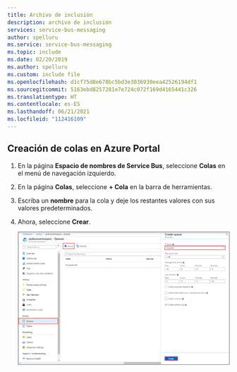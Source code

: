 ```yaml
---
title: Archivo de inclusión
description: archivo de inclusión
services: service-bus-messaging
author: spelluru
ms.service: service-bus-messaging
ms.topic: include
ms.date: 02/20/2019
ms.author: spelluru
ms.custom: include file
ms.openlocfilehash: d1cf75d8e678bc5bd3e3036930eea42526194df1
ms.sourcegitcommit: 5163ebd8257281e7e724c072f169d4165441c326
ms.translationtype: HT
ms.contentlocale: es-ES
ms.lasthandoff: 06/21/2021
ms.locfileid: "112416109"
---
```

## <a name="create-a-queue-in-the-azure-portal"></a>Creación de colas en Azure Portal
1. En la página **Espacio de nombres de Service Bus**, seleccione **Colas** en el menú de navegación izquierdo.
1. En la página **Colas**, seleccione **+ Cola** en la barra de herramientas.
1. Escriba un **nombre** para la cola y deje los restantes valores con sus valores predeterminados.
1. Ahora, seleccione **Crear**.
 
    ![C -> + Cola -> Nombre -> Crear](./media/service-bus-create-queue-portal/create-queue3.png)

